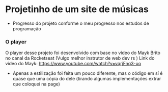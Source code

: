 # Projetinho de um site de músicas

* Progresso do projeto conforme o meu progresso nos estudos de programação 

### O player
O player desse projeto foi desenvolvido com base no vídeo do Mayk Brito no canal da Rocketseat (Vulgo melhor instrutor de web dev rs )
Link do vídeo do Mayk:  https://www.youtube.com/watch?v=vqrjFnq3-uo 

- Apenas a estilização foi feita um pouco diferente, mas o código em sí é quase que uma cópia do dele (tirando algumas implementações extrar que coloquei na page)
